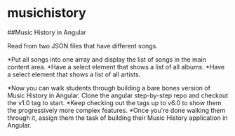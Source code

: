 # musichistory

##Music History in Angular

Read from two JSON files that have different songs.

*Put all songs into one array and display the list of songs in the main content area.
*Have a select element that shows a list of all albums.
*Have a select element that shows a list of all artists.


*Now you can walk students through building a bare bones version of Music History in Angular. Clone the angular step-by-step repo and checkout the v1.0 tag to start.
*Keep checking out the tags up to v6.0 to show them the progressively more complex features.
*Once you're done walking them through it, assign them the task of building their Music History application in Angular.
